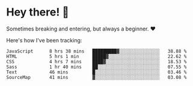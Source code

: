 # Hey there! 👋
Sometimes breaking and entering, but always a beginner. ❤️

Here's how I've been tracking:
<!--START_SECTION:waka-->

```text
JavaScript      8 hrs 38 mins   █████████▓░░░░░░░░░░░░░░░   38.88 %
HTML            5 hrs 1 min     █████▓░░░░░░░░░░░░░░░░░░░   22.62 %
CSS             4 hrs 7 mins    ████▓░░░░░░░░░░░░░░░░░░░░   18.53 %
Sass            1 hr 40 mins    ██░░░░░░░░░░░░░░░░░░░░░░░   07.55 %
Text            46 mins         █░░░░░░░░░░░░░░░░░░░░░░░░   03.46 %
SourceMap       41 mins         ▓░░░░░░░░░░░░░░░░░░░░░░░░   03.08 %
```

<!--END_SECTION:waka-->
